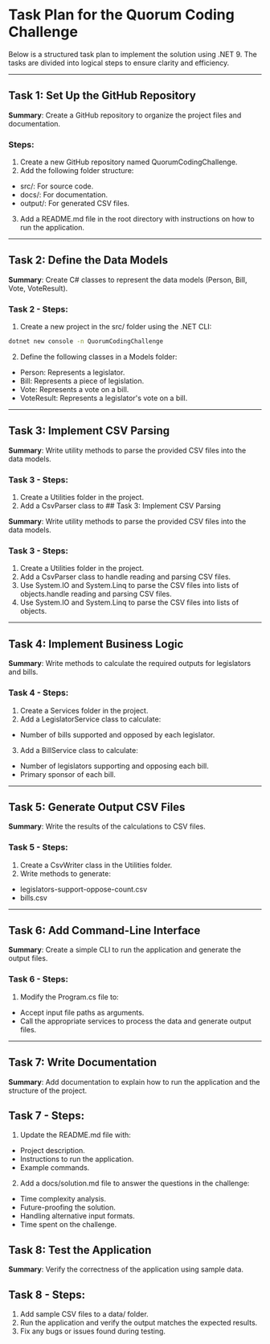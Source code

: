 # Task Plan for the Quorum Coding Challenge

Below is a structured task plan to implement the solution using .NET 9. The tasks are divided into logical steps to ensure clarity and efficiency.

---

## Task 1: Set Up the GitHub Repository

**Summary**: Create a GitHub repository to organize the project files and documentation.

### **Steps:**

1. Create a new GitHub repository named QuorumCodingChallenge.
2. Add the following folder structure:

* src/: For source code.
* docs/: For documentation.
* output/: For generated CSV files.

3. Add a README.md file in the root directory with instructions on how to run the application.

---

## Task 2: Define the Data Models

**Summary**: Create C# classes to represent the data models (Person, Bill, Vote, VoteResult).

### **Task 2 - Steps:**

1. Create a new project in the src/ folder using the .NET CLI:

```bash
dotnet new console -n QuorumCodingChallenge
```

2. Define the following classes in a Models folder:

* Person: Represents a legislator.
* Bill: Represents a piece of legislation.
* Vote: Represents a vote on a bill.
* VoteResult: Represents a legislator's vote on a bill.

---

## Task 3: Implement CSV Parsing

**Summary**: Write utility methods to parse the provided CSV files into the data models.

### **Task 3 - Steps:**

1. Create a Utilities folder in the project.
2. Add a CsvParser class to ## Task 3: Implement CSV Parsing

**Summary**: Write utility methods to parse the provided CSV files into the data models.

### **Task 3 - Steps:**

1. Create a Utilities folder in the project.
2. Add a CsvParser class to handle reading and parsing CSV files.
3. Use System.IO and System.Linq to parse the CSV files into lists of objects.handle reading and parsing CSV files.
3. Use System.IO and System.Linq to parse the CSV files into lists of objects.

---

## Task 4: Implement Business Logic

**Summary**: Write methods to calculate the required outputs for legislators and bills.

### **Task 4 - Steps:**

1. Create a Services folder in the project.
2. Add a LegislatorService class to calculate:
* Number of bills supported and opposed by each legislator.
3. Add a BillService class to calculate:
* Number of legislators supporting and opposing each bill.
* Primary sponsor of each bill.

---

## Task 5: Generate Output CSV Files

**Summary**: Write the results of the calculations to CSV files.

### **Task 5 - Steps:**

1. Create a CsvWriter class in the Utilities folder.
2. Write methods to generate:
* legislators-support-oppose-count.csv
* bills.csv

---

## Task 6: Add Command-Line Interface

**Summary**: Create a simple CLI to run the application and generate the output files.

### **Task 6 - Steps:**

1. Modify the Program.cs file to:
* Accept input file paths as arguments.
* Call the appropriate services to process the data and generate output files.

--- 

## Task 7: Write Documentation

**Summary**: Add documentation to explain how to run the application and the structure of the project.

## **Task 7 - Steps:**

1. Update the README.md file with:

* Project description.
* Instructions to run the application.
* Example commands.

2. Add a docs/solution.md file to answer the questions in the challenge:

* Time complexity analysis.
* Future-proofing the solution.
* Handling alternative input formats.
* Time spent on the challenge.

## Task 8: Test the Application

**Summary**: Verify the correctness of the application using sample data.

## **Task 8 - Steps:**

1. Add sample CSV files to a data/ folder.
2. Run the application and verify the output matches the expected results.
3. Fix any bugs or issues found during testing.
